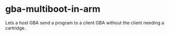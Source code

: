 # gba-multiboot-in-arm
Lets a host GBA send a program to a client GBA without the client needing a cartridge.
